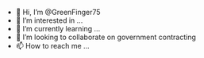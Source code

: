 - 👋 Hi, I’m @GreenFinger75
- 👀 I’m interested in ...
- 🌱 I’m currently learning ...
- 💞️ I’m looking to collaborate on government contracting 
- 📫 How to reach me ...

<!---
GreenFinger75/GreenFinger75 is a ✨ special ✨ repository because its `README.md` (this file) appears on your GitHub profile.
You can click the Preview link to take a look at your changes.
--->
